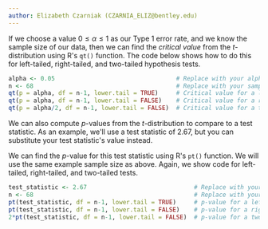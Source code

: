 ```yaml
---
author: Elizabeth Czarniak (CZARNIA_ELIZ@bentley.edu)
---
```


If we choose a value $0 \le \alpha \le 1$ as our Type 1 error rate,
and we know the sample size of our data,
then we can find the *critical value* from the $t$-distribution using R's
`qt()` function. The code below shows how to do this for left-tailed,
right-tailed, and two-tailed hypothesis tests.

```R
alpha <- 0.05                                  # Replace with your alpha value
n <- 68                                        # Replace with your sample size
qt(p = alpha, df = n-1, lower.tail = TRUE)     # Critical value for a left-tailed test
qt(p = alpha, df = n-1, lower.tail = FALSE)    # Critical value for a right-tailed test
qt(p = alpha/2, df = n-1, lower.tail = FALSE)  # Critical value for a two-tailed test
```

We can also compute $p$-values from the $t$-distribution to compare to a
test statistic.  As an example, we'll use a test statistic of 2.67, but you can
substitute your test statistic's value instead.

We can find the $p$-value for this test statistic using R's `pt()` function.
We will use the same example sample size as above.
Again, we show code for left-tailed, right-tailed, and two-tailed tests.

```R
test_statistic <- 2.67                              # Replace with your test statistic
n <- 68                                             # Replace with your sample size
pt(test_statistic, df = n-1, lower.tail = TRUE)     # p-value for a left-tailed test
pt(test_statistic, df = n-1, lower.tail = FALSE)    # p-value for a right-tailed test
2*pt(test_statistic, df = n-1, lower.tail = FALSE)  # p-value for a two-tailed test
```
